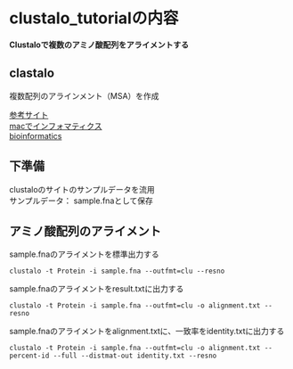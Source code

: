 # clustalo_tutorialの内容
**Clustaloで複数のアミノ酸配列をアライメントする** 

## clastalo
複数配列のアラインメント（MSA）を作成  
  
[参考サイト](https://www.ebi.ac.uk/Tools/msa/clustalo/)  
[macでインフォマティクス](https://kazumaxneo.hatenablog.com/entry/2020/07/30/073000)  
[bioinformatics](https://bi.biopapyrus.jp/seq/alignment/software/clustal-omega.html)  

## 下準備  
clustaloのサイトのサンプルデータを流用   
サンプルデータ： sample.fnaとして保存  

## アミノ酸配列のアライメント
sample.fnaのアライメントを標準出力する
```
clustalo -t Protein -i sample.fna --outfmt=clu --resno
```
sample.fnaのアライメントをresult.txtに出力する
```
clustalo -t Protein -i sample.fna --outfmt=clu -o alignment.txt --resno
```
sample.fnaのアライメントをalignment.txtに、一致率をidentity.txtに出力する
```
clustalo -t Protein -i sample.fna --outfmt=clu -o alignment.txt --percent-id --full --distmat-out identity.txt --resno
```

